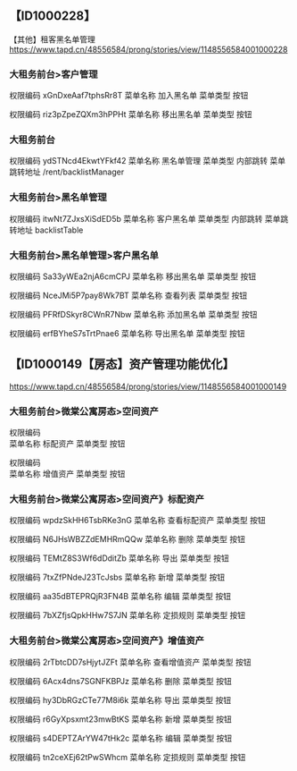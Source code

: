 

## 【ID1000228】
【其他】租客黑名单管理
https://www.tapd.cn/48556584/prong/stories/view/1148556584001000228

### 大租务前台>客户管理
权限编码  xGnDxeAaf7tphsRr8T
菜单名称   加入黑名单
菜单类型   按钮

权限编码  riz3pZpeZQXm3hPPHt
菜单名称   移出黑名单
菜单类型   按钮

### 大租务前台

权限编码   ydSTNcd4EkwtYFkf42
菜单名称   黑名单管理
菜单类型   内部跳转
菜单跳转地址  /rent/backlistManager

### 大租务前台>黑名单管理
权限编码   itwNt7ZJxsXiSdED5b
菜单名称   客户黑名单
菜单类型   内部跳转
菜单跳转地址  backlistTable

### 大租务前台>黑名单管理>客户黑名单
权限编码   Sa33yWEa2njA6cmCPJ
菜单名称   移出黑名单
菜单类型   按钮


权限编码  NceJMi5P7pay8Wk7BT
菜单名称   查看列表
菜单类型   按钮

权限编码   PFRfDSkyr8CWnR7Nbw
菜单名称   添加黑名单
菜单类型   按钮

权限编码   erfBYheS7sTrtPnae6
菜单名称   导出黑名单
菜单类型   按钮

## 【ID1000149【房态】资产管理功能优化】
https://www.tapd.cn/48556584/prong/stories/view/1148556584001000149
### 大租务前台>微棠公寓房态>空间资产

权限编码  
菜单名称   标配资产
菜单类型   按钮

权限编码  
菜单名称   增值资产
菜单类型   按钮

### 大租务前台>微棠公寓房态>空间资产》标配资产

权限编码  wpdzSkHH6TsbRKe3nG
菜单名称   查看标配资产
菜单类型   按钮

权限编码  N6JHsWBZZdEMHRmQQw
菜单名称   删除
菜单类型   按钮

权限编码  TEMtZ8S3Wf6dDditZb
菜单名称   导出
菜单类型   按钮

权限编码  7txZfPNdeJ23TcJsbs
菜单名称   新增
菜单类型   按钮

权限编码  aa35dBTEPRQjR3FN4B
菜单名称   编辑
菜单类型   按钮

权限编码  7bXZfjsQpkHHw7S7JN
菜单名称   定损规则
菜单类型   按钮

### 大租务前台>微棠公寓房态>空间资产》增值资产

权限编码  2rTbtcDD7sHjytJZFt
菜单名称   查看增值资产
菜单类型   按钮

权限编码  6Acx4dns7SGNFKBPJz
菜单名称   删除
菜单类型   按钮

权限编码  hy3DbRGzCTe77M8i6k
菜单名称   导出
菜单类型   按钮

权限编码  r6GyXpsxmt23mwBtKS
菜单名称   新增
菜单类型   按钮

权限编码  s4DEPTZArYW47tHk2c
菜单名称   编辑
菜单类型   按钮

权限编码  tn2ceXEj62tPwSWhcm
菜单名称   定损规则
菜单类型   按钮